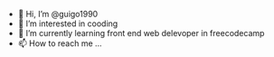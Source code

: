 - 👋 Hi, I’m @guigo1990
- 👀 I’m interested in cooding 
- 🌱 I’m currently learning front end web delevoper in freecodecamp
- 📫 How to reach me ...

<!---
guigo1990/guigo1990 is a ✨ special ✨ repository because its `README.md` (this file) appears on your GitHub profile.
You can click the Preview link to take a look at your changes.
--->
